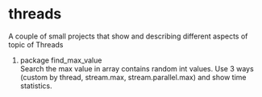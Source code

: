 # threads
A couple of small projects that show and describing different aspects of topic of Threads

1. package find_max_value  
    Search the max value in array contains random int values. Use 3 ways (custom by thread, stream.max, stream.parallel.max) and                  show time statistics. 
 
